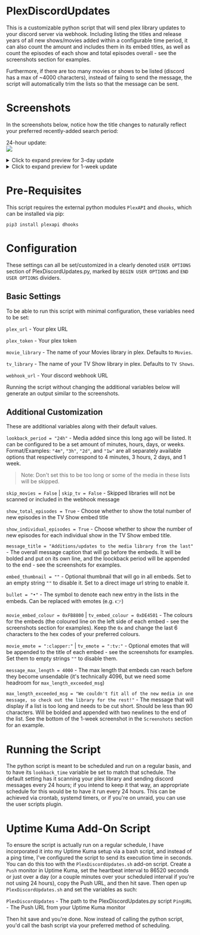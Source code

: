  # PlexDiscordUpdates

This is a customizable python script that will send plex library updates to your discord server via webhook. Including listing the titles and release years of all new shows/movies added within a configurable time period, it can also count the amount and includes them in its embed titles, as well as count the episodes of each show and total episodes overall - see the screenshots section for examples. 

Furthermore, if there are too many movies or shows to be listed (discord has a max of ~4000 characters), instead of faiing to send the message, the script will automatically trim the lists so that the message can be sent.

# Screenshots

In the screenshots below, notice how the title changes to naturally reflect your preferred recently-added search period:

24-hour update:  
![](https://user-images.githubusercontent.com/44678543/159141632-db133f53-7858-4976-ba12-e2a21fe61590.png)

<details><summary>Click to expand preview for 3-day update</summary>

![](https://user-images.githubusercontent.com/44678543/159141135-09863ac3-bf8c-4402-8e23-c51ee8c2c18f.png)

</details>
<details><summary>Click to expand preview for 1-week update</summary>

Notice that lists that are too long will automatically get trimmed and an additional message will be appended at the bottom of each embed to let users know. This is to prevent the webhook from failing to send.
  
![](https://user-images.githubusercontent.com/44678543/159141139-b64742eb-0d6a-42a2-92e3-9f2d503e37ea.png)

</details>

# Pre-Requisites

This script requires the external python modules `PlexAPI` and `dhooks`, which can be installed via pip:

`pip3 install plexapi dhooks`


# Configuration

These settings can all be set/customized in a clearly denoted `USER OPTIONS` section of PlexDiscordUpdates.py, marked by `BEGIN USER OPTIONS` and `END USER OPTIONS` dividers.

## Basic Settings

To be able to run this script with minimal configuration, these variables need to be set:

`plex_url` - Your plex URL

`plex_token` - Your plex token

`movie_library` - The name of your Movies library in plex. Defaults to `Movies`.

`tv_library` - The name of your TV Show library in plex. Defaults to `TV Shows`. 

`webhook_url` - Your discord webhook URL

Running the script without changing the additional variables below will generate an output similar to the screenshots.

## Additional Customization

These are additional variables along with their default values.

`lookback_period = "24h"` - Media added since this long ago will be listed. It can be configured to be a set amount of minutes, hours, days, or weeks.  
Format/Examples: `"4m"`, `"3h"`, `"2d"`, and `"1w"` are all separately available options that respectively correspond to 4 minutes, 3 hours, 2 days, and 1 week.

> Note: Don't set this to be too long or some of the media in these lists will be skipped.

`skip_movies = False` | `skip_tv = False` - Skipped libraries will not be scanned or included in the webhook message

`show_total_episodes = True` - Choose whether to show the total number of new episodes in the TV Show embed title

`show_individual_episodes = True` - Choose whether to show the number of new episodes for each individual show in the TV Show embed title.

`message_title = "Additions/updates to the media library from the last"` - The overall message caption that will go before the embeds. It will be bolded and put on its own line, and the loockback period will be appended to the end - see the screenshots for examples.

`embed_thumbnail = ""` - Optional thumbnail that will go in all embeds. Set to an empty string `""` to disable it. Set to a direct image url string to enable it.

`bullet = "•"` - The symbol to denote each new entry in the lists in the embeds. Can be replaced with emotes (e.g. :point_right:)

`movie_embed_colour = 0xFB8800` | `tv_embed_colour = 0xDE4501` - The colours for the embeds (the coloured line on the left side of each embed - see the screenshots section for examples). Keep the `0x` and change the last 6 characters to the hex codes of your preferred colours.

`movie_emote = ":clapper:"` | `tv_emote = ":tv:"` - Optional emotes that will be appended to the title of each embed - see the screenshots for examples. Set them to empty strings `""` to disable them.

`message_max_length = 4000` - The max length that embeds can reach before they become unsendable (it's technically 4096, but we need some headroom for `max_length_exceeded_msg`)

`max_length_exceeded_msg = "We couldn't fit all of the new media in one message, so check out the library for the rest!"` - The message that will display if a list is too long and needs to be cut short. Should be less than 90 characters. Will be bolded and appended with two newlines to the end of the list. See the bottom of the 1-week screenshot in the `Screenshots` section for an example.

# Running the Script

The python script is meant to be scheduled and run on a regular basis, and to have its `lookback_time` variable be set to match that schedule. The default setting has it scanning your plex library and sending discord messages every 24 hours; if you intend to keep it that way, an appropriate schedule for this would be to have it run every 24 hours. This can be achieved via crontab, systemd timers, or if you're on unraid, you can use the user scripts plugin.

# Uptime Kuma Add-On Script

To ensure the script is actually run on a regular schedule, I have incorporated it into my Uptime Kuma setup via a bash script, and instead of a ping time, I've configured the script to send its execution time in seconds. You can do this too with the `PlexDiscordUpdates.sh` add-on script. Create a `Push` monitor in Uptime Kuma, set the heartbeat interval to 86520 seconds or just over a day (or a couple minutes over your scheduled interval if you're not using 24 hours), copy the Push URL, and then hit save. Then open up `PlexDiscordUpdates.sh` and set the variables as such:

`PlexDiscordUpdates` - The path to the PlexDiscordUpdates.py script
`PingURL` - The Push URL from your Uptime Kuma monitor

Then hit save and you're done. Now instead of calling the python script, you'd call the bash script via your preferred method of scheduling.
